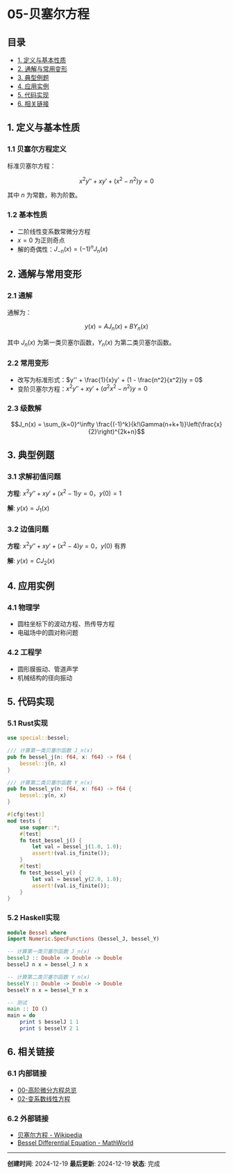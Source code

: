 # 05-贝塞尔方程

## 目录

- [1. 定义与基本性质](#1-定义与基本性质)
- [2. 通解与常用变形](#2-通解与常用变形)
- [3. 典型例题](#3-典型例题)
- [4. 应用实例](#4-应用实例)
- [5. 代码实现](#5-代码实现)
- [6. 相关链接](#6-相关链接)

## 1. 定义与基本性质

### 1.1 贝塞尔方程定义

标准贝塞尔方程：

$$x^2y'' + xy' + (x^2 - n^2)y = 0$$

其中 $n$ 为常数，称为阶数。

### 1.2 基本性质

- 二阶线性变系数常微分方程
- $x=0$ 为正则奇点
- 解的奇偶性：$J_{-n}(x) = (-1)^n J_n(x)$

## 2. 通解与常用变形

### 2.1 通解

通解为：

$$y(x) = A J_n(x) + B Y_n(x)$$

其中 $J_n(x)$ 为第一类贝塞尔函数，$Y_n(x)$ 为第二类贝塞尔函数。

### 2.2 常用变形

- 改写为标准形式：$y'' + \frac{1}{x}y' + (1 - \frac{n^2}{x^2})y = 0$
- 变阶贝塞尔方程：$x^2y'' + xy' + (a^2x^2 - n^2)y = 0$

### 2.3 级数解

$$J_n(x) = \sum_{k=0}^\infty \frac{(-1)^k}{k!\Gamma(n+k+1)}\left(\frac{x}{2}\right)^{2k+n}$$

## 3. 典型例题

### 3.1 求解初值问题

**方程**: $x^2y'' + xy' + (x^2 - 1)y = 0$，$y(0) = 1$

**解**: $y(x) = J_1(x)$

### 3.2 边值问题

**方程**: $x^2y'' + xy' + (x^2 - 4)y = 0$，$y(0)$ 有界

**解**: $y(x) = C J_2(x)$

## 4. 应用实例

### 4.1 物理学

- 圆柱坐标下的波动方程、热传导方程
- 电磁场中的圆对称问题

### 4.2 工程学

- 圆形膜振动、管道声学
- 机械结构的径向振动

## 5. 代码实现

### 5.1 Rust实现

```rust
use special::bessel;

/// 计算第一类贝塞尔函数 J_n(x)
pub fn bessel_j(n: f64, x: f64) -> f64 {
    bessel::j(n, x)
}

/// 计算第二类贝塞尔函数 Y_n(x)
pub fn bessel_y(n: f64, x: f64) -> f64 {
    bessel::y(n, x)
}

#[cfg(test)]
mod tests {
    use super::*;
    #[test]
    fn test_bessel_j() {
        let val = bessel_j(1.0, 1.0);
        assert!(val.is_finite());
    }
    #[test]
    fn test_bessel_y() {
        let val = bessel_y(2.0, 1.0);
        assert!(val.is_finite());
    }
}
```

### 5.2 Haskell实现

```haskell
module Bessel where
import Numeric.SpecFunctions (bessel_J, bessel_Y)

-- 计算第一类贝塞尔函数 J_n(x)
besselJ :: Double -> Double -> Double
besselJ n x = bessel_J n x

-- 计算第二类贝塞尔函数 Y_n(x)
besselY :: Double -> Double -> Double
besselY n x = bessel_Y n x

-- 测试
main :: IO ()
main = do
    print $ besselJ 1 1
    print $ besselY 2 1
```

## 6. 相关链接

### 6.1 内部链接

- [00-高阶微分方程总览](00-高阶微分方程总览.md)
- [02-变系数线性方程](02-变系数线性方程.md)

### 6.2 外部链接

- [贝塞尔方程 - Wikipedia](https://zh.wikipedia.org/wiki/%E8%B4%9D%E5%A1%9E%E5%B0%94%E6%96%B9%E7%A8%8B)
- [Bessel Differential Equation - MathWorld](http://mathworld.wolfram.com/BesselDifferentialEquation.html)

---

**创建时间**: 2024-12-19
**最后更新**: 2024-12-19
**状态**: 完成
